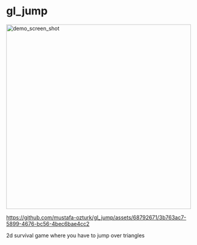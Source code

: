 # gl_jump

<img width="493" alt="demo_screen_shot" src="https://github.com/mustafa-ozturk/gl_jump/assets/68792671/961690e2-1ff0-41aa-b393-37b034a3ce4b">

https://github.com/mustafa-ozturk/gl_jump/assets/68792671/3b763ac7-5899-4676-bc56-4bec6bae4cc2

2d survival game where you have to jump over triangles
